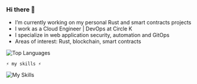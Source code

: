 ### Hi there 👋

- I’m currently working on my personal Rust and smart contracts projects
- I work as a Cloud Engineer | DevOps at Circle K
- I specialize in web application security, automation and GitOps
- Areas of interest: Rust, blockchain, smart contracts

![Top Languages](https://github-readme-stats.vercel.app/api/top-langs/?username=teodorstupnicki&layout=compact&theme=radical)

`⚡ my skills ⚡`

![My Skills](https://skillicons.dev/icons?i=linux,js,ts,solidity,rust,dotnet,angular,kubernetes,docker,azure,terraform&theme=light)
<!--
**teodorstupnicki/teodorstupnicki** is a ✨ _special_ ✨ repository because its `README.md` (this file) appears on your GitHub profile.

Here are some ideas to get you started:

- 🔭 I’m currently working on ...
- 🌱 I’m currently learning ...
- 👯 I’m looking to collaborate on ...
- 🤔 I’m looking for help with ...
- 💬 Ask me about ...
- 📫 How to reach me: ...
- 😄 Pronouns: ...
- ⚡ Fun fact: ...
-->
